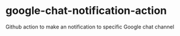 # google-chat-notification-action
Github action to make an notification to specific Google chat channel 
